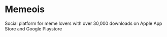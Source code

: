 # Memeois
Social platform for meme lovers with over 30,000 downloads on Apple App Store and Google Playstore
